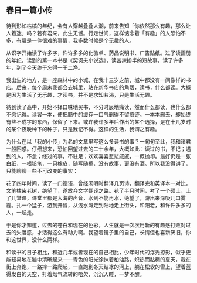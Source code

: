 ## 春日一篇小传

待到形如枯槁的年纪，会有人穿越叠叠人潮，前来告知「你依然那么有趣，那么让人着迷」吗？若有君来，此生无憾。行走世间，这样惦念着「有趣」的人恐怕不多，有趣是一件很难的事情，我多数时候是个无趣的人。

从识字开始读了许多字，许许多多的化验单、药品说明书、广告贴纸。过了读画册的年纪，读到的第一本书是《契诃夫小说选》，读苦辣掺半的短故事，读了许多年，到了今天终于忘得一干二净。

我出生的地方，是一座森林中的小城，在我十三岁之前，城中都没有一间像样的书店。后来，每个周末我都会去城里，站在新华书店的角落，读书，什么都读。大概是因为生活了无乐趣，才读书，并不是求知若渴，只是生活无趣。

待到读了高中，开始不择口味地买书，不分时辰地痛读，然而什么都读，也什么都不愿记得。读罢一本，便把脑中的缓存一口气删得不留痕迹。一本本删去，却始终有些不成字的东西，保留了下来。或许我许多年后作出的某个选择，是在十几岁时的某个夜晚种下的种子，只是我记不得。这样的生活，我谓之有趣。

为什么在以「我的小传」为名的文章里写这么多读书的事？一句句至此，我和诸君一般困惑。仔细想来，恐怕回望过去的二十余年，大概如此：读过的书，不记；遇到的人，不念；经过的事，不驻足；欢欢喜喜悲悲戚戚，一概抛却。最好仍是一张白纸，一根铅笔，一只橡皮，随写随擦，没有故事，更没有酒。所以我没得讲了，只能聊聊一些不可改变的事实：

花了四年时间，读了一门德语，曾经闲暇时翻译几页诗，翻译完和英译本一对比，文笔枯柴老树，绝望了，遂放弃文学翻译之路。花了半月时间，考了一个硕士，上了几堂课，课堂里都是大海的声音，水到不能再水，绝望了，游出来深吸几口雾霾。扎一个猛子，游到开智，从浅水滩走到陆地走上街头，和阳老，和许许多多的人，一起走。

于是你才知道，过去的苍白和现在的色彩，人生就是一次次用新的有趣感打败对过去的失落感，才活得这么有动力啊。我望着镜子里的自己，长情但也喜新厌旧，你和这世界，没什么两样。

和读书的日子相比，和近几年或者现在的自己相比，少年时代的浮光掠影，似乎更能轻易地在脑中清晰起来——青色的阳光涂抹着柏油路，炽热而黏稠的夏天，我在街上奔跑，一路摔一路爬起，一直跑到冬天结冰的河上，躺在松软的雪上，望着蓝得发白的天空，打着烟气流转的哈欠，沉沉入睡，一梦不醒。
